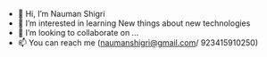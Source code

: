- 👋 Hi, I’m Nauman Shigri
- 👀 I’m interested in learning New things about new technologies 
- 💞️ I’m looking to collaborate on ...
- 📫 You can reach me (naumanshigri@gmail.com/ 923415910250)

<!---
naumanshigri/naumanshigri is a ✨ special ✨ repository because its `README.md` (this file) appears on your GitHub profile.
You can click the Preview link to take a look at your changes.
--->
